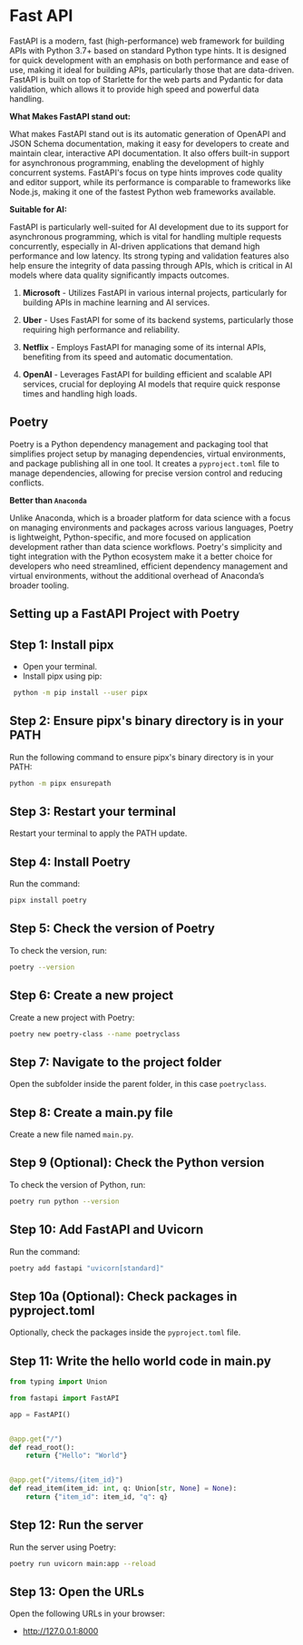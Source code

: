 # Fast API

FastAPI is a modern, fast (high-performance) web framework for building APIs with Python 3.7+ based on standard Python type hints. It is designed for quick development with an emphasis on both performance and ease of use, making it ideal for building APIs, particularly those that are data-driven. FastAPI is built on top of Starlette for the web parts and Pydantic for data validation, which allows it to provide high speed and powerful data handling.

**What Makes FastAPI stand out:**

What makes FastAPI stand out is its automatic generation of OpenAPI and JSON Schema documentation, making it easy for developers to create and maintain clear, interactive API documentation. It also offers built-in support for asynchronous programming, enabling the development of highly concurrent systems. FastAPI's focus on type hints improves code quality and editor support, while its performance is comparable to frameworks like Node.js, making it one of the fastest Python web frameworks available.

**Suitable for AI:**

FastAPI is particularly well-suited for AI development due to its support for asynchronous programming, which is vital for handling multiple requests concurrently, especially in AI-driven applications that demand high performance and low latency. Its strong typing and validation features also help ensure the integrity of data passing through APIs, which is critical in AI models where data quality significantly impacts outcomes.

1. **Microsoft** - Utilizes FastAPI in various internal projects, particularly for building APIs in machine learning and AI services.

2. **Uber** - Uses FastAPI for some of its backend systems, particularly those requiring high performance and reliability.

3. **Netflix** - Employs FastAPI for managing some of its internal APIs, benefiting from its speed and automatic documentation.

4. **OpenAI** - Leverages FastAPI for building efficient and scalable API services, crucial for deploying AI models that require quick response times and handling high loads.

## Poetry

Poetry is a Python dependency management and packaging tool that simplifies project setup by managing dependencies, virtual environments, and package publishing all in one tool. It creates a `pyproject.toml` file to manage dependencies, allowing for precise version control and reducing conflicts.

**Better than `Anaconda`**

Unlike Anaconda, which is a broader platform for data science with a focus on managing environments and packages across various languages, Poetry is lightweight, Python-specific, and more focused on application development rather than data science workflows. Poetry's simplicity and tight integration with the Python ecosystem make it a better choice for developers who need streamlined, efficient dependency management and virtual environments, without the additional overhead of Anaconda’s broader tooling.

## Setting up a FastAPI Project with Poetry

## Step 1: Install pipx

- Open your terminal.
- Install pipx using pip:

```bash
 python -m pip install --user pipx
```

## Step 2: Ensure pipx's binary directory is in your PATH

Run the following command to ensure pipx's binary directory is in your PATH:

```bash
python -m pipx ensurepath
```

## Step 3: Restart your terminal

Restart your terminal to apply the PATH update.

## Step 4: Install Poetry

Run the command:

```bash
pipx install poetry
```

## Step 5: Check the version of Poetry

To check the version, run:

```bash
poetry --version
```

## Step 6: Create a new project

Create a new project with Poetry:

```bash
poetry new poetry-class --name poetryclass
```

## Step 7: Navigate to the project folder

Open the subfolder inside the parent folder, in this case `poetryclass`.

## Step 8: Create a main.py file

Create a new file named `main.py`.

## Step 9 (Optional): Check the Python version

To check the version of Python, run:

```bash
poetry run python --version
```

## Step 10: Add FastAPI and Uvicorn

Run the command:

```bash
poetry add fastapi "uvicorn[standard]"
```

## Step 10a (Optional): Check packages in pyproject.toml

Optionally, check the packages inside the `pyproject.toml` file.

## Step 11: Write the hello world code in main.py

```python
from typing import Union

from fastapi import FastAPI

app = FastAPI()


@app.get("/")
def read_root():
    return {"Hello": "World"}


@app.get("/items/{item_id}")
def read_item(item_id: int, q: Union[str, None] = None):
    return {"item_id": item_id, "q": q}
```

## Step 12: Run the server

Run the server using Poetry:

```bash
poetry run uvicorn main:app --reload
```

## Step 13: Open the URLs

Open the following URLs in your browser:

- <http://127.0.0.1:8000>
